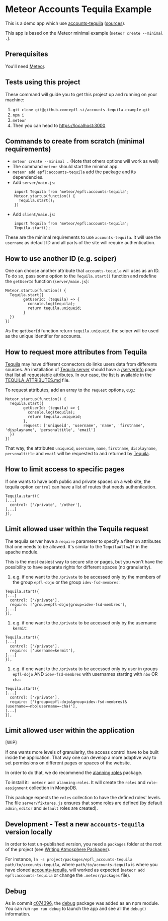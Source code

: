 # Meteor Accounts Tequila Example

This is a demo app which use [accounts-tequila](https://atmospherejs.com/epfl/accounts-tequila)
 ([sources](https://github.com/epfl-si/accounts-tequila)).

This app is based on the Meteor minimal example (`meteor create --minimal .`).


## Prerequisites

You'll need [Meteor](https://www.meteor.com/install).


## Tests using this project

These command will guide you to get this project up and running on your machine:
1. `git clone git@github.com:epfl-si/accounts-tequila-example.git`
1. `npm i`
1. `meteor`
1. Then you can head to [https://localhost:3000](https://localhost:3000)


## Commands to create from scratch (minimal requirements)

* `meteor create --minimal .` (Note that others options will work as well)
* The command `meteor` should start the minimal app.
* `meteor add epfl:accounts-tequila` add the package and its dependencies.
* Add `server/main.js`:
```
    import Tequila from 'meteor/epfl:accounts-tequila';
    Meteor.startup(function() {
      Tequila.start();
    })
 ```
* Add `client/main.js`:
```
    import Tequila from 'meteor/epfl:accounts-tequila';
    Tequila.start();
```

These are the minimal requirements to use `accounts-tequila`. It will use the
`username` as default ID and all parts of the site will require authentication.


## How to use another ID (e.g. sciper)

One can choose another attribute that `accounts-tequila` will uses as an ID. To
do so, pass some option to the `Tequila.start()` function and redefine the
`getUserId` function (`server/main.js`):

```
Meteor.startup(function() {
  Tequila.start({
        getUserId: (tequila) => {
          console.log(tequila);
          return tequila.uniqueid;
        }
  })
})
```

As the `getUserId` function return `tequila.uniqueid`, the sciper will be used
as the unique identifier for accounts.


## How to request more attributes from Tequila

[Tequila](https://tequila.epfl.ch) may have different connectors do links users
data from differents sources. An installation of [Tequila
server](https://tequila.epfl.ch/download/2.0/docs/install-server.pdf) should
have a [/serverinfo](https://tequila.epfl.ch/serverinfo) page that list all
requestable attributes. In our case, the list is available in the
[TEQUILA_ATTRIBUTES.md](TEQUILA_ATTRIBUTES.md) file.

To request attributes, add an array to the `request` options, e.g.:

```
Meteor.startup(function() {
  Tequila.start({
        getUserId: (tequila) => {
          console.log(tequila);
          return tequila.uniqueid;
        },
        request: ['uniqueid', 'username', 'name', 'firstname', 'displayname', 'personaltitle', 'email']
  })
})
```

That way, the attributes `uniqueid`, `username`, `name`, `firstname`,
`displayname`, `personaltitle` and `email` will be requested to and returned by
[Tequila](https://tequila.epfl.ch).


## How to limit access to specific pages

If one wants to have both public and private spaces on a web site, the tequila
option `control` can have a list of routes that needs authentication.

```
Tequila.start({
[...]
  control: ['/private', '/other'],
[...]
}),
```


## Limit allowed user within the Tequila request

The tequila server have a `require` parameter to specify a filter on attributes
that one needs to be allowed. It's similar to the `TequilaAllowIf` in the apache
module.

This is the most easiest way to secure site or pages, but you won't have the
possibility to have separate rights for different spaces (no granularity).

1. e.g. if one want to the `/private` to be accessed only by the members of the
   group `epfl-dojo` or the group `idev-fsd-membres`:
```
Tequila.start({
[...]
  control: ['/private'],
  require: ['group=epfl-dojo|group=idev-fsd-membres'],
[...]
}),
```
1. e.g. if one want to the `/private` to be accessed only by the username `kermit`:
```
Tequila.start({
[...]
  control: ['/private'],
  require: ['username=kermit'],
[...]
}),
```
1. e.g. if one want to the `/private` to be accessed only by user in groups
   `epfl-dojo` AND `idev-fsd-membres` with usernames starting with `nbo` OR
   `cha`:
```
Tequila.start({
[...]
  control: ['/private'],
  require: ['(group=epfl-dojo&group=idev-fsd-membres)&(username=~nbo|username=~cha)'],
[...]
}),
```


## Limit allowed user within the application

[WIP]

If one wants more levels of granularity, the access control have to be built
inside the application. That way one can develop a more adaptive way to set
permissions on different pages or spaces of the website.

In order to do that, we do recommend the
[alanning:roles](https://guide.meteor.com/accounts.html#alanning-roles) package.

To install it: ` meteor add alanning:roles`. It will create the `roles` and
`role-assignment` collection in MongoDB.

This package expects the `roles` collection to have the defined roles' levels.
The file `server/fixtures.js` ensures that some roles are defined (by default
`admin`, `editor` and `default` roles are created).






## Development - Test a new `accounts-tequila` version locally

In order to test un-published version, you need a `packages` folder at the root
of the project (see [Writing Atmosphere
Packages](https://guide.meteor.com/writing-atmosphere-packages.html#local-packages)).

For instance, `ln -s project/packages/epfl_accounts-tequila
path/to/accounts-tequila`, where `path/to/accounts-tequila` is where you have
cloned [accounts-tequila](https://github.com/epfl-si/accounts-tequila),
will worked as expected (`meteor add epfl:accounts-tequila` or change the
`.meteor/packages` file).


## Debug

As in commit
[c074396](https://github.com/epfl-si/accounts-tequila-example/commit/c074396d7da67b883604c4c17d40cff2c6326e2c),
the [debug](https://www.npmjs.com/package/debug) package was added as an npm
module. You can run `npm run debug` to launch the app and see all the `debug()`
information.
